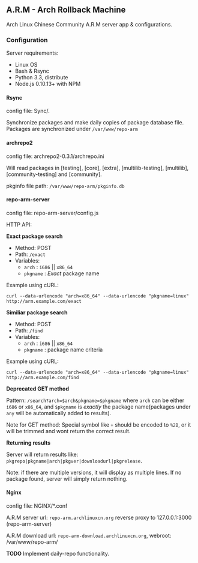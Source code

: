 ## A.R.M - Arch Rollback Machine
Arch Linux Chinese Community A.R.M server app & configurations.

### Configuration

Server requirements:

* Linux OS
* Bash & Rsync
* Python 3.3, distribute
* Node.js 0.10.13+ with NPM

#### Rsync

config file: Sync/.

Synchronize packages and make daily copies of package database file.
Packages are synchronized under `/var/www/repo-arm`

#### archrepo2

config file: archrepo2-0.3.1/archrepo.ini

Will read packages in [testing], [core], [extra], [multilib-testing], [multilib], [community-testing] and [community].

pkginfo file path: `/var/www/repo-arm/pkginfo.db`

#### repo-arm-server

config file: repo-arm-server/config.js

HTTP API:

**Exact package search**

* Method: POST
* Path: `/exact`
* Variables:
    - `arch` : `i686` || `x86_64`
    - `pkgname` : _Exact_ package name

Example using cURL:

`curl --data-urlencode "arch=x86_64" --data-urlencode "pkgname=linux" http://arm.example.com/exact`

**Similiar package search**

* Method: POST
* Path: `/find`
* Variables:
    - `arch` : `i686` || `x86_64`
    - `pkgname` : package name criteria

Example using cURL:

`curl --data-urlencode "arch=x86_64" --data-urlencode "pkgname=linux" http://arm.example.com/find`

**Deprecated GET method**

Pattern: `/search?arch=$arch&pkgname=$pkgname`
where `arch` can be either `i686` or `x86_64`, and `$pkgname` is _exactly_ the package name(packages under `any` will be automatically added to results).

Note for GET method: Special symbol like `+` should be encoded to `%2B`, or it will be trimmed and wont return the correct result.

**Returning results**

Server will return results like:
`pkgrepo|pkgname|arch|pkgver|downloadurl|pkgrelease`. 

Note: if there are multiple versions, it will display as multiple lines. If no package found, server will simply return nothing.

#### Nginx

config file: NGINX/*.conf

A.R.M server url: `repo-arm.archlinuxcn.org` reverse proxy to 127.0.0.1:3000 (repo-arm-server)

A.R.M download url: `repo-arm-download.archlinuxcn.org`, webroot: /var/www/repo-arm/

**TODO** Implement daily-repo functionality.



